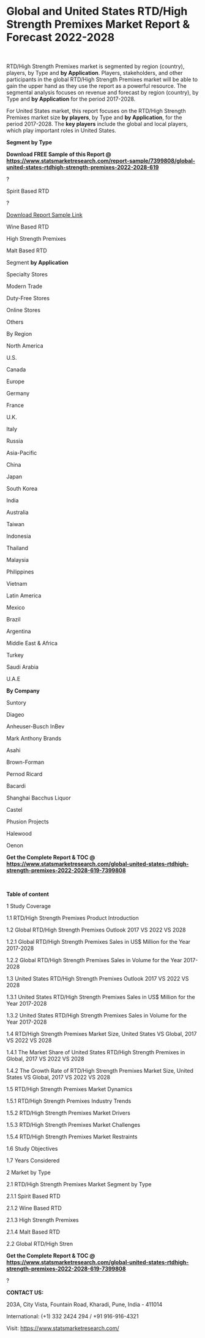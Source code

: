 <h1>Global and United States RTD/High Strength Premixes Market Report & Forecast 2022-2028</h1><br/><p>RTD/High Strength Premixes market is segmented by region (country), players, by Type and <strong>by Application</strong>. Players, stakeholders, and other participants in the global RTD/High Strength Premixes market will be able to gain the upper hand as they use the report as a powerful resource. The segmental analysis focuses on revenue and forecast by region (country), by Type and <strong>by Application</strong> for the period 2017-2028.</p>
 
 
 
 <p>For United States market, this report focuses on the RTD/High Strength Premixes market size <strong>by players</strong>, by Type and <strong>by Application</strong>, for the period 2017-2028. The <strong>key players</strong> include the global and local players, which play important roles in United States.</p>
 
 
 
 <p><strong>Segment by Type</strong></p>
 
 
 
 <div><b>Download FREE Sample of this Report @ <a href="https://www.statsmarketresearch.com/download-free-sample/7399808/global-united-states-rtdhigh-strength-premixes-2022-2028-619">https://www.statsmarketresearch.com/report-sample/7399808/global-united-states-rtdhigh-strength-premixes-2022-2028-619</a></b></div>
 
 
 
 <p>? </p>
 
 
 
 <p>Spirit Based RTD</p>
 
 
 
 <p>? </p>
 
 
 
 <p><a href="https://www.statsmarketresearch.com/download-free-sample/7399808/global-united-states-rtdhigh-strength-premixes-2022-2028-619">Download Report Sample Link</a></p>
 
 
 
 <p>Wine Based RTD</p>
 
 
 
 <p>High Strength Premixes</p>
 
 
 
 <p>Malt Based RTD</p>
 
 
 
 <p>Segment <strong>by Application</strong></p>
 
 
 
 <p>Specialty Stores</p>
 
 
 
 <p>Modern Trade</p>
 
 
 
 <p>Duty-Free Stores</p>
 
 
 
 <p>Online Stores</p>
 
 
 
 <p>Others</p>
 
 
 
 <p>By Region</p>
 
 
 
 <p>North America</p>
 
 
 
 <p>U.S.</p>
 
 
 
 <p>Canada</p>
 
 
 
 <p>Europe</p>
 
 
 
 <p>Germany</p>
 
 
 
 <p>France</p>
 
 
 
 <p>U.K.</p>
 
 
 
 <p>Italy</p>
 
 
 
 <p>Russia</p>
 
 
 
 <p>Asia-Pacific</p>
 
 
 
 <p>China</p>
 
 
 
 <p>Japan</p>
 
 
 
 <p>South Korea</p>
 
 
 
 <p>India</p>
 
 
 
 <p>Australia</p>
 
 
 
 <p>Taiwan</p>
 
 
 
 <p>Indonesia</p>
 
 
 
 <p>Thailand</p>
 
 
 
 <p>Malaysia</p>
 
 
 
 <p>Philippines</p>
 
 
 
 <p>Vietnam</p>
 
 
 
 <p>Latin America</p>
 
 
 
 <p>Mexico</p>
 
 
 
 <p>Brazil</p>
 
 
 
 <p>Argentina</p>
 
 
 
 <p>Middle East & Africa</p>
 
 
 
 <p>Turkey</p>
 
 
 
 <p>Saudi Arabia</p>
 
 
 
 <p>U.A.E</p>
 
 
 
 <p><strong>By Company</strong></p>
 
 
 
 <p>Suntory</p>
 
 
 
 <p>Diageo</p>
 
 
 
 <p>Anheuser-Busch InBev</p>
 
 
 
 <p>Mark Anthony Brands</p>
 
 
 
 <p>Asahi</p>
 
 
 
 <p>Brown-Forman</p>
 
 
 
 <p>Pernod Ricard</p>
 
 
 
 <p>Bacardi</p>
 
 
 
 <p>Shanghai Bacchus Liquor</p>
 
 
 
 <p>Castel</p>
 
 
 
 <p>Phusion Projects</p>
 
 
 
 <p>Halewood</p>
 
 
 
 <p>Oenon</p>
 
 
 
 <div><b>Get the Complete Report & TOC @ <a href="https://www.statsmarketresearch.com/global-united-states-rtdhigh-strength-premixes-2022-2028-619-7399808">https://www.statsmarketresearch.com/global-united-states-rtdhigh-strength-premixes-2022-2028-619-7399808</a></b></div>
 
 
 
 <p><br />
 
 <b>Table of content</b></p>
 
 
 
 <p>1 Study Coverage<br />
 
 1.1 RTD/High Strength Premixes Product Introduction<br />
 
 1.2 Global RTD/High Strength Premixes Outlook 2017 VS 2022 VS 2028<br />
 
 1.2.1 Global RTD/High Strength Premixes Sales in US$ Million for the Year 2017-2028<br />
 
 1.2.2 Global RTD/High Strength Premixes Sales in Volume for the Year 2017-2028<br />
 
 1.3 United States RTD/High Strength Premixes Outlook 2017 VS 2022 VS 2028<br />
 
 1.3.1 United States RTD/High Strength Premixes Sales in US$ Million for the Year 2017-2028<br />
 
 1.3.2 United States RTD/High Strength Premixes Sales in Volume for the Year 2017-2028<br />
 
 1.4 RTD/High Strength Premixes Market Size, United States VS Global, 2017 VS 2022 VS 2028<br />
 
 1.4.1 The Market Share of United States RTD/High Strength Premixes in Global, 2017 VS 2022 VS 2028<br />
 
 1.4.2 The Growth Rate of RTD/High Strength Premixes Market Size, United States VS Global, 2017 VS 2022 VS 2028<br />
 
 1.5 RTD/High Strength Premixes Market Dynamics<br />
 
 1.5.1 RTD/High Strength Premixes Industry Trends<br />
 
 1.5.2 RTD/High Strength Premixes Market Drivers<br />
 
 1.5.3 RTD/High Strength Premixes Market Challenges<br />
 
 1.5.4 RTD/High Strength Premixes Market Restraints<br />
 
 1.6 Study Objectives<br />
 
 1.7 Years Considered<br />
 
 2 Market by Type<br />
 
 2.1 RTD/High Strength Premixes Market Segment by Type<br />
 
 2.1.1 Spirit Based RTD<br />
 
 2.1.2 Wine Based RTD<br />
 
 2.1.3 High Strength Premixes<br />
 
 2.1.4 Malt Based RTD<br />
 
 2.2 Global RTD/High Stren</p>
 
 
 
 <div><b>Get the Complete Report & TOC @ <a href="https://www.statsmarketresearch.com/global-united-states-rtdhigh-strength-premixes-2022-2028-619-7399808">https://www.statsmarketresearch.com/global-united-states-rtdhigh-strength-premixes-2022-2028-619-7399808</a></b></div>
 
 
 
 <p>? </p>
 
 
 
 <p><b>CONTACT US:</b><br />
 
 203A, City Vista, Fountain Road, Kharadi, Pune, India - 411014<br />
 
 International: (+1) 332 2424 294 / +91 916-916-4321<br />
 
 Visit: <a href="https://www.statsmarketresearch.com/">https://www.statsmarketresearch.com/</a></p>